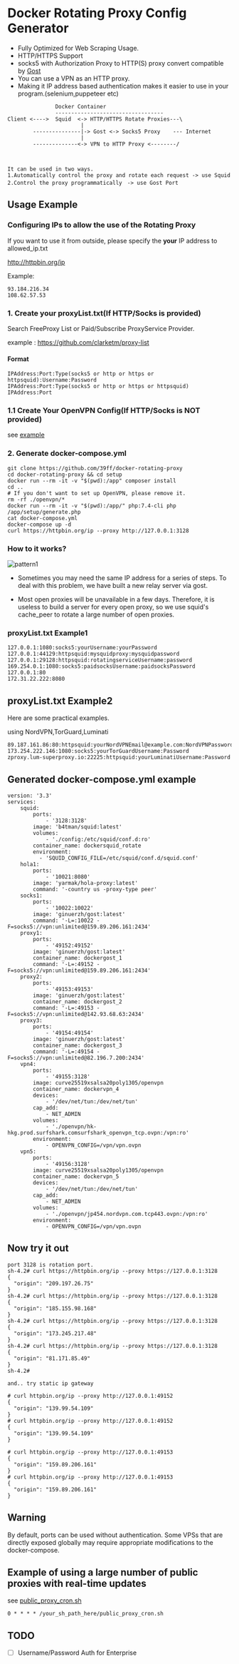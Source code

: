 # Docker Rotating Proxy Config Generator

- Fully Optimized for Web Scraping Usage.
- HTTP/HTTPS Support
- socks5 with Authorization Proxy to HTTP(S) proxy convert compatible by [Gost](https://github.com/ginuerzh/gost)
- You can use a VPN as an HTTP proxy.
- Making it IP address based authentication makes it easier to use in your program.(selenium,puppeteer etc)


```
               Docker Container
               ----------------------------------
Client <---->  Squid  <-> HTTP/HTTPS Rotate Proxies---\ 
                       |
        ---------------|-> Gost <-> Socks5 Proxy    --- Internet
                       |
        --------------<-> VPN to HTTP Proxy <--------/
                     
        

It can be used in two ways.
1.Automatically control the proxy and rotate each request -> use Squid
2.Control the proxy programmatically　-> use Gost Port

```


## Usage Example

### Configuring IPs to allow the use of the Rotating Proxy
If you want to use it from outside, please specify the **your** IP address to allowed_ip.txt

http://httpbin.org/ip

Example:
```
93.184.216.34
108.62.57.53
```

### 1. Create your proxyList.txt(If HTTP/Socks is provided)
Search FreeProxy List or Paid/Subscribe ProxyService Provider.

example : https://github.com/clarketm/proxy-list

#### Format
```
IPAddress:Port:Type(socks5 or http or https or httpsquid):Username:Password
IPAddress:Port:Type(socks5 or http or https or httpsquid)
IPAddress:Port
```

### 1.1 Create Your OpenVPN Config(If HTTP/Socks is NOT provided)
see [example](openvpn/)

### 2. Generate docker-compose.yml
```
git clone https://github.com/39ff/docker-rotating-proxy
cd docker-rotating-proxy && cd setup
docker run --rm -it -v "$(pwd):/app" composer install
cd ..
# If you don't want to set up OpenVPN, please remove it.
rm -rf ./openvpn/*
docker run --rm -it -v "$(pwd):/app/" php:7.4-cli php /app/setup/generate.php
cat docker-compose.yml
docker-compose up -d
curl https://httpbin.org/ip --proxy http://127.0.0.1:3128
```

### How to it works?
![pattern1](https://user-images.githubusercontent.com/7544687/97991581-fdc2f380-1e24-11eb-99f3-df9885d627a2.png)

- Sometimes you may need the same IP address for a series of steps.
To deal with this problem, we have built a new relay server via gost.

- Most open proxies will be unavailable in a few days.
Therefore, it is useless to build a server for every open proxy, so we use squid's cache_peer to rotate a large number of open proxies.

### proxyList.txt Example1

```
127.0.0.1:1080:socks5:yourUsername:yourPassword
127.0.0.1:44129:httpsquid:mysquidproxy:mysquidpassword
127.0.0.1:29128:httpsquid:rotatingserviceUsername:password
169.254.0.1:1080:socks5:paidsocksUsername:paidsocksPassword
127.0.0.1:80
172.31.22.222:8080
```

## proxyList.txt Example2
Here are some practical examples.

using NordVPN,TorGuard,Luminati

```
89.187.161.86:80:httpsquid:yourNordVPNEmail@example.com:NordVPNPassword
173.254.222.146:1080:socks5:yourTorGuardUsername:Password
zproxy.lum-superproxy.io:22225:httpsquid:yourLuminatiUsername:Password
```



## Generated docker-compose.yml example
```
version: '3.3'
services:
    squid:
        ports:
            - '3128:3128'
        image: 'b4tman/squid:latest'
        volumes:
            - './config:/etc/squid/conf.d:ro'
        container_name: dockersquid_rotate
        environment:
          - 'SQUID_CONFIG_FILE=/etc/squid/conf.d/squid.conf'
    hola1:
        ports:
            - '10021:8080'
        image: 'yarmak/hola-proxy:latest'
        command: '-country us -proxy-type peer'
    socks1:
        ports:
            - '10022:10022'
        image: 'ginuerzh/gost:latest'
        command: '-L=:10022 -F=socks5://vpn:unlimited@159.89.206.161:2434'
    proxy1:
        ports:
            - '49152:49152'
        image: 'ginuerzh/gost:latest'
        container_name: dockergost_1
        command: '-L=:49152 -F=socks5://vpn:unlimited@159.89.206.161:2434'
    proxy2:
        ports:
            - '49153:49153'
        image: 'ginuerzh/gost:latest'
        container_name: dockergost_2
        command: '-L=:49153 -F=socks5://vpn:unlimited@142.93.68.63:2434'
    proxy3:
        ports:
            - '49154:49154'
        image: 'ginuerzh/gost:latest'
        container_name: dockergost_3
        command: '-L=:49154 -F=socks5://vpn:unlimited@82.196.7.200:2434'
    vpn4:
        ports:
            - '49155:3128'
        image: curve25519xsalsa20poly1305/openvpn
        container_name: dockervpn_4
        devices:
            - '/dev/net/tun:/dev/net/tun'
        cap_add:
            - NET_ADMIN
        volumes:
            - './openvpn/hk-hkg.prod.surfshark.comsurfshark_openvpn_tcp.ovpn:/vpn:ro'
        environment:
            - OPENVPN_CONFIG=/vpn/vpn.ovpn
    vpn5:
        ports:
            - '49156:3128'
        image: curve25519xsalsa20poly1305/openvpn
        container_name: dockervpn_5
        devices:
            - '/dev/net/tun:/dev/net/tun'
        cap_add:
            - NET_ADMIN
        volumes:
            - './openvpn/jp454.nordvpn.com.tcp443.ovpn:/vpn:ro'
        environment:
            - OPENVPN_CONFIG=/vpn/vpn.ovpn
```

## Now try it out
```
port 3128 is rotation port.
sh-4.2# curl https://httpbin.org/ip --proxy https://127.0.0.1:3128
{
  "origin": "209.197.26.75"
}
sh-4.2# curl https://httpbin.org/ip --proxy https://127.0.0.1:3128
{
  "origin": "185.155.98.168"
}
sh-4.2# curl https://httpbin.org/ip --proxy https://127.0.0.1:3128
{
  "origin": "173.245.217.48"
}
sh-4.2# curl https://httpbin.org/ip --proxy https://127.0.0.1:3128
{
  "origin": "81.171.85.49"
}
sh-4.2# 

and.. try static ip gateway

# curl httpbin.org/ip --proxy http://127.0.0.1:49152
{
  "origin": "139.99.54.109"
}
# curl httpbin.org/ip --proxy http://127.0.0.1:49152
{
  "origin": "139.99.54.109"
}

# curl httpbin.org/ip --proxy http://127.0.0.1:49153
{
  "origin": "159.89.206.161"
}
# curl httpbin.org/ip --proxy http://127.0.0.1:49153
{
  "origin": "159.89.206.161"
}
```


## Warning
By default, ports can be used without authentication.
Some VPSs that are directly exposed globally may require appropriate modifications to the docker-compose.


## Example of using a large number of public proxies with real-time updates
see [public_proxy_cron.sh](public_proxy_cron.sh)
```
0 * * * * /your_sh_path_here/public_proxy_cron.sh
```

## TODO
- [ ] Username/Password Auth for Enterprise